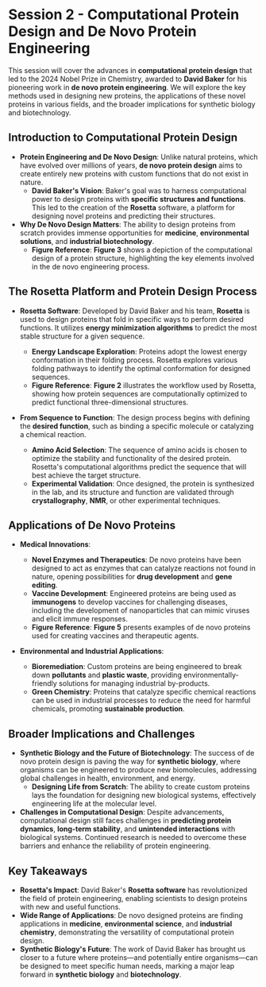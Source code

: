 # Session 2 - Computational Protein Design and De Novo Protein Engineering

This session will cover the advances in **computational protein design** that led to the 2024 Nobel Prize in Chemistry, awarded to **David Baker** for his pioneering work in **de novo protein engineering**. We will explore the key methods used in designing new proteins, the applications of these novel proteins in various fields, and the broader implications for synthetic biology and biotechnology.

## Introduction to Computational Protein Design

- **Protein Engineering and De Novo Design**: Unlike natural proteins, which have evolved over millions of years, **de novo protein design** aims to create entirely new proteins with custom functions that do not exist in nature.
  - **David Baker's Vision**: Baker's goal was to harness computational power to design proteins with **specific structures and functions**. This led to the creation of the **Rosetta** software, a platform for designing novel proteins and predicting their structures.
- **Why De Novo Design Matters**: The ability to design proteins from scratch provides immense opportunities for **medicine**, **environmental solutions**, and **industrial biotechnology**.
  - **Figure Reference**: **Figure 3** shows a depiction of the computational design of a protein structure, highlighting the key elements involved in the de novo engineering process.

## The Rosetta Platform and Protein Design Process

- **Rosetta Software**: Developed by David Baker and his team, **Rosetta** is used to design proteins that fold in specific ways to perform desired functions. It utilizes **energy minimization algorithms** to predict the most stable structure for a given sequence.

  - **Energy Landscape Exploration**: Proteins adopt the lowest energy conformation in their folding process. Rosetta explores various folding pathways to identify the optimal conformation for designed sequences.
  - **Figure Reference**: **Figure 2** illustrates the workflow used by Rosetta, showing how protein sequences are computationally optimized to predict functional three-dimensional structures.

- **From Sequence to Function**: The design process begins with defining the **desired function**, such as binding a specific molecule or catalyzing a chemical reaction.
  - **Amino Acid Selection**: The sequence of amino acids is chosen to optimize the stability and functionality of the desired protein. Rosetta's computational algorithms predict the sequence that will best achieve the target structure.
  - **Experimental Validation**: Once designed, the protein is synthesized in the lab, and its structure and function are validated through **crystallography**, **NMR**, or other experimental techniques.

## Applications of De Novo Proteins

- **Medical Innovations**:

  - **Novel Enzymes and Therapeutics**: De novo proteins have been designed to act as enzymes that can catalyze reactions not found in nature, opening possibilities for **drug development** and **gene editing**.
  - **Vaccine Development**: Engineered proteins are being used as **immunogens** to develop vaccines for challenging diseases, including the development of nanoparticles that can mimic viruses and elicit immune responses.
  - **Figure Reference**: **Figure 5** presents examples of de novo proteins used for creating vaccines and therapeutic agents.

- **Environmental and Industrial Applications**:
  - **Bioremediation**: Custom proteins are being engineered to break down **pollutants** and **plastic waste**, providing environmentally-friendly solutions for managing industrial by-products.
  - **Green Chemistry**: Proteins that catalyze specific chemical reactions can be used in industrial processes to reduce the need for harmful chemicals, promoting **sustainable production**.

## Broader Implications and Challenges

- **Synthetic Biology and the Future of Biotechnology**: The success of de novo protein design is paving the way for **synthetic biology**, where organisms can be engineered to produce new biomolecules, addressing global challenges in health, environment, and energy.
  - **Designing Life from Scratch**: The ability to create custom proteins lays the foundation for designing new biological systems, effectively engineering life at the molecular level.
- **Challenges in Computational Design**: Despite advancements, computational design still faces challenges in **predicting protein dynamics**, **long-term stability**, and **unintended interactions** with biological systems. Continued research is needed to overcome these barriers and enhance the reliability of protein engineering.

## Key Takeaways

- **Rosetta's Impact**: David Baker's **Rosetta software** has revolutionized the field of protein engineering, enabling scientists to design proteins with new and useful functions.
- **Wide Range of Applications**: De novo designed proteins are finding applications in **medicine**, **environmental science**, and **industrial chemistry**, demonstrating the versatility of computational protein design.
- **Synthetic Biology's Future**: The work of David Baker has brought us closer to a future where proteins—and potentially entire organisms—can be designed to meet specific human needs, marking a major leap forward in **synthetic biology** and **biotechnology**.

